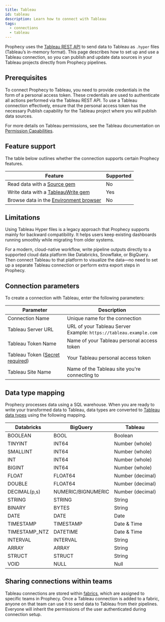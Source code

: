 ```yaml
---
title: Tableau
id: tableau
description: Learn how to connect with Tableau
tags:
  - connections
  - tableau
---
```


Prophecy uses the [Tableau REST API](https://help.tableau.com/current/api/rest_api/en-us/REST/rest_api.htm) to send data to Tableau as `.hyper` files (Tableau’s in-memory format). This page describes how to set up and use a Tableau connection, so you can publish and update data sources in your Tableau projects directly from Prophecy pipelines.

## Prerequisites

To connect Prophecy to Tableau, you need to provide credentials in the form of a personal access token. These credentials are used to authenticate all actions performed via the Tableau REST API. To use a Tableau connection effectively, ensure that the personal access token has the necessary Publish capability for the Tableau project where you will publish data sources.

For more details on Tableau permissions, see the Tableau documentation on [Permission Capabilities](https://help.tableau.com/current/server/en-us/permissions_capabilities.htm).

## Feature support

The table below outlines whether the connection supports certain Prophecy features.

| Feature                                                                    | Supported |
| -------------------------------------------------------------------------- | --------- |
| Read data with a [Source gem](/analysts/source-target)                     | No        |
| Write data with a [TableauWrite gem](/analysts/tableau)                    | Yes       |
| Browse data in the [Environment browser](/analysts/project-editor#sidebar) | No        |

## Limitations

Using Tableau Hyper files is a legacy approach that Prophecy supports mainly for backward compatibility. It helps users keep existing dashboards running smoothly while migrating from older systems.

For a modern, cloud-native workflow, write pipeline outputs directly to a supported cloud data platform like Databricks, Snowflake, or BigQuery. Then connect Tableau to that platform to visualize the data—no need to set up a separate Tableau connection or perform extra export steps in Prophecy.

## Connection parameters

To create a connection with Tableau, enter the following parameters:

| Parameter                                                                 | Description                                                           |
| ------------------------------------------------------------------------- | --------------------------------------------------------------------- |
| Connection Name                                                           | Unique name for the connection                                        |
| Tableau Server URL                                                        | URL of your Tableau Server<br/>Example: `https://tableau.example.com` |
| Tableau Token Name                                                        | Name of your Tableau personal access token                            |
| Tableau Token ([Secret required](docs/administration/secrets/secrets.md)) | Your Tableau personal access token                                    |
| Tableau Site Name                                                         | Name of the Tableau site you're connecting to                         |

## Data type mapping

Prophecy processes data using a SQL warehouse. When you are ready to write your transformed data to Tableau, data types are converted to [Tableau data types](https://help.tableau.com/current/pro/desktop/en-us/datafields_typesandroles_datatypes.htm) using the following mapping.

| Databricks    | BigQuery           | Tableau          |
| ------------- | ------------------ | ---------------- |
| BOOLEAN       | BOOL               | Boolean          |
| TINYINT       | INT64              | Number (whole)   |
| SMALLINT      | INT64              | Number (whole)   |
| INT           | INT64              | Number (whole)   |
| BIGINT        | INT64              | Number (whole)   |
| FLOAT         | FLOAT64            | Number (decimal) |
| DOUBLE        | FLOAT64            | Number (decimal) |
| DECIMAL(p,s)  | NUMERIC/BIGNUMERIC | Number (decimal) |
| STRING        | STRING             | String           |
| BINARY        | BYTES              | String           |
| DATE          | DATE               | Date             |
| TIMESTAMP     | TIMESTAMP          | Date & Time      |
| TIMESTAMP_NTZ | DATETIME           | Date & Time      |
| INTERVAL      | INTERVAL           | String           |
| ARRAY         | ARRAY              | String           |
| STRUCT        | STRUCT             | String           |
| VOID          | NULL               | Null             |

## Sharing connections within teams

Tableau connections are stored within [fabrics](docs/administration/fabrics/prophecy-fabrics/prophecy-fabrics.md), which are assigned to specific teams in Prophecy. Once a Tableau connection is added to a fabric, anyone on that team can use it to send data to Tableau from their pipelines. Everyone will inherit the permissions of the user authenticated during connection setup.
